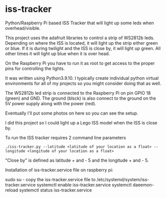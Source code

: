 # iss-tracker
Python/Raspberry Pi based ISS Tracker that will light up some leds when overhead/visible.

This project uses the adafruit libraries to control a strip of WS2812b leds.
Depending on where the ISS is located, it will light up the strip either green or blue.
If it is during twilight and the ISS is close by, it will light up green.
All other times it will light up blue when it is over head.

On the Raspberry Pi you have to run it as root to get access to the 
proper pins for controlling the lights.

It was written using Python3.9.10.  I typically create individual python
virtual environments for all of my projects so you might consider doing that
as well.

The WS2812b led strip is connected to the Raspberry Pi on pin GPIO 18 (green) and GND.
The ground (blsck) is also connect to the ground on the 5V power supply along with the
power (red).

Eventually I'll put some photos on here so you can see the setup.

I did this project so I could light up a Lego ISS model when the ISS is close by.

To run the ISS tracker requires 2 command line parameters

`./iss-tracker.py --latitude <latitude of your location as a float> --longitude <longitude of your location as a float>`

"Close by" is defined as latitude + and - 5 and the longitude + and - 5.

Installation of iss-tracker.service file on raspberry pi:

sudo su -
copy the iss-tracker.service file to /etc/systemd/system/iss-tracker.service
systemctl enable iss-tracker.service
systemctl daeemon-reload
systemctl status iss-tracker.service
